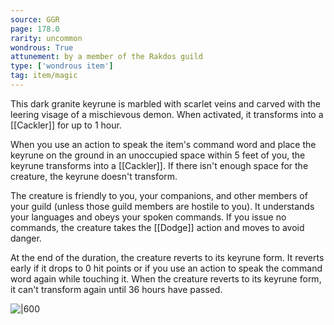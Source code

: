 ```yaml
---
source: GGR
page: 178.0
rarity: uncommon
wondrous: True
attunement: by a member of the Rakdos guild
type: ['wondrous item']
tag: item/magic
---
```


This dark granite keyrune is marbled with scarlet veins and carved with the leering visage of a mischievous demon. When activated, it transforms into a [[Cackler]] for up to 1 hour.

When you use an action to speak the item's command word and place the keyrune on the ground in an unoccupied space within 5 feet of you, the keyrune transforms into a [[Cackler]]. If there isn't enough space for the creature, the keyrune doesn't transform.

The creature is friendly to you, your companions, and other members of your guild (unless those guild members are hostile to you). It understands your languages and obeys your spoken commands. If you issue no commands, the creature takes the [[Dodge]] action and moves to avoid danger.

At the end of the duration, the creature reverts to its keyrune form. It reverts early if it drops to 0 hit points or if you use an action to speak the command word again while touching it. When the creature reverts to its keyrune form, it can't transform again until 36 hours have passed.


![|600](https://5e.tools/img/items/GGR/Rakdos%20Keyrune.jpg)